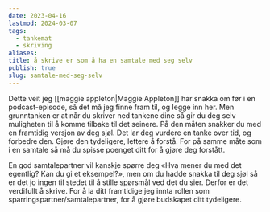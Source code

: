 ```yaml
---
date: 2023-04-16
lastmod: 2024-03-07
tags:
  - tankemat
  - skriving
aliases: 
title: å skrive er som å ha en samtale med seg selv
publish: true
slug: samtale-med-seg-selv
---
```


Dette veit jeg [[maggie appleton|Maggie Appleton]] har snakka om før i en podcast-episode, så det må jeg finne fram til, og legge inn her. Men grunntanken er at når du skriver ned tankene dine så gir du deg selv muligheten til å komme tilbake til det seinere. På den måten snakker du med en framtidig versjon av deg sjøl. Det lar deg vurdere en tanke over tid, og forbedre den. Gjøre den tydeligere, lettere å forstå. For på samme måte som i en samtale så må du spisse poenget ditt for å gjøre deg forstått.

En god samtalepartner vil kanskje spørre deg «Hva mener du med det egentlig? Kan du gi et eksempel?», men om du hadde snakka til deg sjøl så er det jo ingen til stedet til å stille spørsmål ved det du sier. Derfor er det verdifullt å skrive. For å la ditt framtidige jeg innta rollen som sparringspartner/samtalepartner, for å gjøre budskapet ditt tydeligere.
